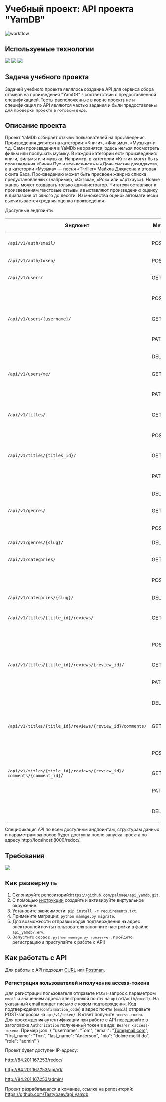 # Учебный проект: API проекта "YamDB"
![workflow](https://github.com/Tastybaev/yamdb_final/actions/workflows/yamdb_workflow.yml/badge.svg)

## Используемые технологии
![](https://img.shields.io/badge/Python3-mediumblue) ![](https://img.shields.io/badge/Django-mediumvioletred) ![](https://img.shields.io/badge/DRF-Lime)  

## Задача учебного проекта
Задачей учебного проекта являлось создание API для сервиса сбора отзывов на произведения "YamDB" в соответствии с предоставленной спецификацией. Тесты расположенные в корне проекта не и спецификация по API являются частью задания и были предоставлены для проверки проекта в готовом виде.

## Описание проекта
Проект YaMDb собирает отзывы пользователей на произведения. Произведения делятся на категории: «Книги», «Фильмы», «Музыка» и т.д.
Сами произведения в YaMDb не хранятся, здесь нельзя посмотреть фильм или послушать музыку.
В каждой категории есть произведения: книги, фильмы или музыка. Например, в категории «Книги» могут быть произведения «Винни Пух и все-все-все» и «Дочь тысячи джеддаков», а в категории «Музыка» — песня «Thriller» Майкла Джексона и вторая сюита Баха. Произведению может быть присвоен жанр из списка предустановленных (например, «Сказка», «Рок» или «Артхаус»). Новые жанры может создавать только администратор.
Читатели оставляют к произведениям текстовые отзывы и выставляют произведению оценку в диапазоне от одного до десяти. Из множества оценок автоматически высчитывается средняя оценка произведения.

Доступные эндпоинты:

Эндпоинт | Mетод | Действие | Права доступа
--- | --- | --- | ---
`/api/v1/auth/email/` | POST | запрос кода подтверждения на эл. почту |  Any
`/api/v1/auth/token/` | POST | получение JWT-токена |  Any 
`/api/v1/users/` | GET | получение списка всех пользователей | Admin
| | POST | создание нового пользователя | Admin
`/api/v1/users/{username}/` | GET | получение информации о пользователе | Admin
| | PATCH | измененние данных пользователя | Admin
| | DELETE | удаление пользователя | Admin
`/api/v1/users/me/` | GET | получение данных своей учетной записи | Admin, Moderator, User
| | PATCH | изменение данных своей учетной записи | Admin, Moderator, User
`/api/v1/titles/` | GET | получение списка всех произведений | Any
| | POST | добавление нового произведенния | Admin
`/api/v1/titles/{titles_id}/` | GET | получение информации о произведении | Any
| | PATCH | измененние данных о произведении | Admin
| | DELETE | удаление произведения | Admin
`/api/v1/genres/` | GET | получение списка всех жанров | Any
| | POST | добавление нового жанра | Admin
`/api/v1/genres/{slug}/` | DELETE | удаление жанра | Admin 
`/api/v1/categories/` | GET | получение списка всех категорий | Any
| | POST | добавление новой категории | Admin  
`/api/v1/categories/{slug}/` | DELETE | удаление категории | Admin  
`/api/v1/titles/{title_id}/reviews/` | GET | получение списка всех отзывов о произведении | Any
| | POST | добавление нового отзыва о произведении | Admin, Moderator, User
`/api/v1/titles/{title_id}/reviews/{review_id}/` | GET | получение отзыва | Any
| | PATCH | изменение отзыва | Admin, Moderator, User(author)
| | DELETE | удаление отзыва | Admin, Moderator, User(author)
`/api/v1/titles/{title_id}/reviews/{review_id}/comments/` | GET | получение списка всех комментариев к отзыву | Any
| | POST | добавление нового комментария к отзыву | Admin, Moderator, User
`/api/v1/titles/{title_id}/reviews/{review_id}/ comments/{comment_id}/` | GET | получение комментария | Any
| | PATCH | изменение комментария | Admin, Moderator, User(author)
| | DELETE | удаление комментария | Admin, Moderator, User(author)

Спецификация API по всем доступным эндпоинтам, структурам данных и параметрам запросов будет доступна после запуска проекта по адресу http://localhost:8000/redoc/.

## Требования
![](https://img.shields.io/badge/python-v3.9-blue)

## Как развернуть
1. Склонируйте репозиторий:`https://github.com/palmage/api_yamdb.git`.
2. С помощью [инструкции](https://python-scripts.com/virtualenv) создайте 
и активируйте виртуальное окружение.
3. Установите зависимости: `pip install -r requirements.txt`.
4. Примените миграции: `python manage.py migrate`.
5. Для возможности отправки кодов подтверждения на адрес электронной почты пользователя заполните настройки в файле `api_yamdb/.env`.
6. Запустите сервер: `python manage.py runserver`, пройдите регистрацию и приступайте к работе с API!

## Как работать с API
Для работы с API подходят [CURL](https://losst.ru/kak-polzovatsya-curl) 
или [Postman](https://www.postman.com).

### Регистрация пользователей и получение access-токена
Для регистрации пользователя отправьте POST-запрос с параметром `email` и значением адреса электронной почты на `api/v1/auth/email/`. На указанный email придет письмо с кодом подтверждения. Код подтверждения (`confirmation_code`) и адрес почты (`email`) отправьте POST-запросом на `api/v1/token/`. В ответ получите `access-токен`.  
Для прохождения аутентификации при работе с API передавайте в заголовокe `Authorization` полученный токен в виде: `Bearer <access-токен>`.
Пример json:
{
  "username": "Tom",
  "email": "Tom@mail.com",
  "first_name": "Tom",
  "last_name": "Anderson",
  "bio": "dolore mollit do",
  "role": "admin"
}

Проект будет доступен IP-адресу:

http://84.201.167.253/redoc/

http://84.201.167.253/api/v1/

http://84.201.167.253/admin/

Проект разрабатывался в команде, ссылка на репозиторий:  
https://github.com/Tastybaev/api_yamdb